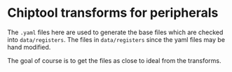 # Chiptool transforms for peripherals

The `.yaml` files here are used to generate the base files which are checked into `data/registers`. The files in `data/registers` since the yaml files may be hand modified.

The goal of course is to get the files as close to ideal from the transforms.
